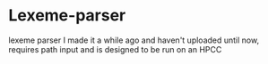 # Lexeme-parser
lexeme parser
I made it a while ago and haven't uploaded until now, requires path input and is designed to be run on an HPCC
